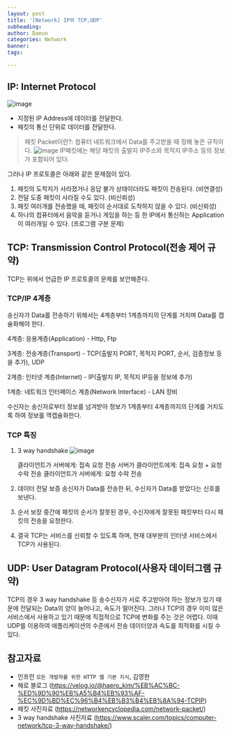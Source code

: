 ```yaml
---
layout: post
title: '[Network] IP와 TCP,UDP'
subheading: 
author: Daeun
categories: Network
banner:
tags: 

---
```


## IP: Internet Protocol
![image](https://github.com/Splanky0314/splanky0314.github.io/assets/79370538/8744955c-8882-4f23-85a9-008d3d6b36fe)
- 지정된 IP Address에 데이터를 전달한다.
- 패킷의 통신 단위로 데이터를 전달한다.

> 패킷 Packet이란?: 컴퓨터 네트워크에서 Data를 주고받을 때 정해 놓은 규칙이다.
![image](https://github.com/Splanky0314/splanky0314.github.io/assets/79370538/ee1bfa89-6608-45e3-8fb2-04d126b925b4)
IP패킷에는 해당 패킷의 출발지 IP주소와 목적지 IP주소 등의 정보가 포함되어 있다.

그러나 IP 프로토콜은 아래와 같은 문제점이 있다.
1. 패킷의 도착지가 사라졌거나 응답 불가 상태이더라도 패킷이 전송된다. (비연결성)
2. 전달 도중 패킷이 사라질 수도 있다. (비신뢰성)
3. 패킷 여러개를 전송했을 때, 패킷이 순서대로 도착하지 않을 수 있다. (비신뢰성)
4. 하나의 컴퓨터에서 음악을 듣거나 게임을 하는 등 한 IP에서 통신하는 Application이 여러개일 수 있다. (프로그램 구분 문제)

## TCP: Transmission Control Protocol(전송 제어 규약)
TCP는 위에서 언급한 IP 프로토콜의 문제를 보안해준다.

### TCP/IP 4계층
송신자가 Data를 전송하기 위해서는 4계층부터 1계층까지의 단계를 거치며 Data를 캡슐화해야 한다.

4계층: 응용계층(Application)                            - Http, Ftp

3계층: 전송계층(Transport)                              - TCP(출발지 PORT, 목적지 PORT, 순서, 검증정보 등을 추가), UDP

2계층: 인터넷 계층(Internet)                            - IP(출발지 IP, 목적지 IP등을 정보에 추가)

1계층: 네트워크 인터페이스 계층(Network Interface)      - LAN 장비 

수신자는 송신자로부터 정보를 넘겨받아 정보가 1계층부터 4계층까지의 단계를 거치도록 하여 정보를 역캡슐화한다.

### TCP 특징
1. 3 way handshake
    ![image](https://github.com/Splanky0314/splanky0314.github.io/assets/79370538/e8daaabc-6e1c-4d5b-973f-488f0abe8967)

   클라이언트가 서버에게: 접속 요청 전송
   서버가 클라이언트에게: 접속 요청 + 요청 수락 전송
   클라이언트가 서버에게: 요청 수락 전송

3. 데이터 전달 보증
   송신자가 Data를 전송한 뒤, 수신자가 Data를 받았다는 신호를 보낸다.

4. 순서 보장
   중간에 패킷의 순서가 잘못된 경우, 수신자에게 잘못된 패킷부터 다시 패킷의 전송을 요청한다.

5. 결국 TCP는 서비스를 신뢰할 수 있도록 하며, 현재 대부분의 인터넷 서비스에서 TCP가 사용된다.

## UDP: User Datagram Protocol(사용자 데이터그램 규약)
TCP의 경우 3 way handshake 등 송수신자가 서로 주고받아야 하는 정보가 있기 때문에 전달되는 Data의 양이 늘어나고, 속도가 떨어진다. 그러나 TCP의 경우 이미 많은 서비스에서 사용하고 있기 때문에 직접적으로 TCP에 변화를 주는 것은 어렵다. 이때 UDP를 이용하여 애플리케이션의 수준에서 전송 데이터양과 속도를 최적화를 시킬 수 있다.

## 참고자료
- 인프런 `모든 개발자를 위한 HTTP 웹 기본 지식`, 김영한
- 해로 블로그 (https://velog.io/@haero_kim/%EB%AC%BC-%ED%9D%90%EB%A5%B4%EB%93%AF-%EC%9D%BD%EC%96%B4%EB%B3%B4%EB%8A%94-TCPIP)
- 패킷 사진자료 (https://networkencyclopedia.com/network-packet/)
- 3 way handshake 사진자료 (https://www.scaler.com/topics/computer-network/tcp-3-way-handshake/)